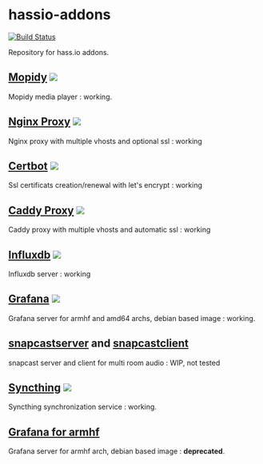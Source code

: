 # hassio-addons
[![Build Status](https://travis-ci.org/bestlibre/hassio-addons.svg?branch=master)](https://travis-ci.org/bestlibre/hassio-addons)

Repository for hass.io addons.

## [Mopidy](https://github.com/bestlibre/hassio-addons/tree/master/mopidy) [![](https://images.microbadger.com/badges/version/bestlibre/armhf-mopidy.svg)](https://microbadger.com/images/bestlibre/armhf-mopidy "Get your own version badge on microbadger.com")

Mopidy media player : working.

## [Nginx Proxy](https://github.com/bestlibre/hassio-addons/tree/master/nginx_proxy) [![](https://images.microbadger.com/badges/version/bestlibre/armhf-nginx-proxy.svg)](https://microbadger.com/images/bestlibre/armhf-nginx-proxy "Get your own version badge on microbadger.com")
Nginx proxy with multiple vhosts and optional ssl : working

## [Certbot](https://github.com/bestlibre/hassio-addons/tree/master/certbot) [![](https://images.microbadger.com/badges/version/bestlibre/armhf-mopidy.svg)](https://microbadger.com/images/bestlibre/armhf-mopidy "Get your own version badge on microbadger.com")

Ssl certificats creation/renewal with let's encrypt : working

## [Caddy Proxy](https://github.com/bestlibre/hassio-addons/tree/master/caddy_proxy) [![](https://images.microbadger.com/badges/version/bestlibre/armhf-caddy-proxy.svg)](https://microbadger.com/images/bestlibre/armhf-caddy-proxy "Get your own version badge on microbadger.com")
Caddy proxy with multiple vhosts and automatic ssl : working

## [Influxdb](https://github.com/bestlibre/hassio-addons/tree/master/influxdb) [![](https://images.microbadger.com/badges/version/bestlibre/armhf-influxdb.svg)](https://microbadger.com/images/bestlibre/armhf-influxdb "Get your own version badge on microbadger.com")
Influxdb server : working

## [Grafana](https://github.com/bestlibre/hassio-addons/tree/master/grafana) [![](https://images.microbadger.com/badges/version/bestlibre/armhf-grafana.svg)](https://microbadger.com/images/bestlibre/armhf-grafana "Get your own version badge on microbadger.com")
Grafana server for armhf and amd64 archs, debian based image : working.

## [snapcastserver](https://github.com/bestlibre/hassio-addons/tree/master/snapcastserver) and [snapcastclient](https://github.com/bestlibre/hassio-addons/tree/master/snapcastclient)
snapcast server and client for multi room audio : WIP, not tested

## [Syncthing](https://github.com/bestlibre/hassio-addons/tree/master/syncthing) [![](https://images.microbadger.com/badges/version/bestlibre/armhf-syncthing.svg)](https://microbadger.com/images/bestlibre/armhf-syncthing "Get your own version badge on microbadger.com")
Syncthing synchronization service : working.

## [Grafana for armhf](https://github.com/bestlibre/hassio-addons/tree/master/armhf-grafana-debian)
Grafana server for armhf arch, debian based image : **deprecated**.


